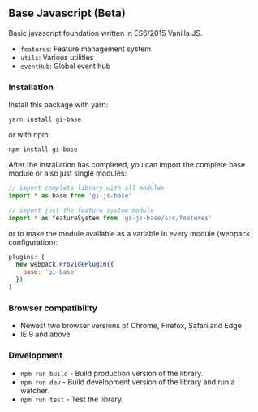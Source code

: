 ## Base Javascript (Beta)

Basic javascript foundation written in ES6/2015 Vanilla JS.

* `features`: Feature management system
* `utils`: Various utilities
* `eventHub`: Global event hub


### Installation

Install this package with yarn:

    yarn install gi-base
  
  or with npm:
    
    npm install gi-base

After the installation has completed, you can import the complete base module or also just single modules:

```javascript
// import complete library with all modules
import * as base from 'gi-js-base'

// import just the feature system module
import * as featureSystem from 'gi-js-base/src/features'
```

or to make the module available as a variable in every module (webpack configuration):

```javascript
plugins: [
  new webpack.ProvidePlugin({
    base: 'gi-base'
  })
]
```


### Browser compatibility

* Newest two browser versions of Chrome, Firefox, Safari and Edge
* IE 9 and above


### Development

* `npm run build` - Build production version of the library.
* `npm run dev` - Build development version of the library and run a watcher.
* `npm run test` - Test the library.
